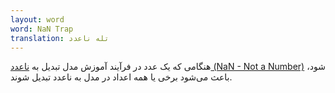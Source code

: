 ```yaml
---
layout: word
word: NaN Trap
translation: تله ناعدد
---
```


هنگامی که یک عدد در فرآیند آموزش مدل تبدیل به [ناعدد (NaN - Not a Number)](https://wikipedia.org/wiki/NaN) شود، باعث می‌شود برخی یا همه اعداد در مدل به ناعدد تبدیل شوند.
